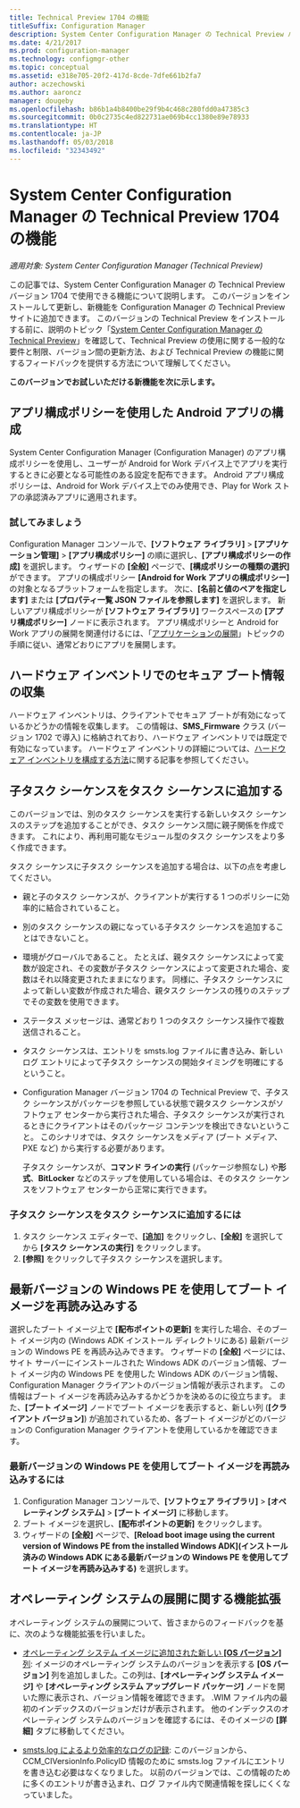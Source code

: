 ```yaml
---
title: Technical Preview 1704 の機能
titleSuffix: Configuration Manager
description: System Center Configuration Manager の Technical Preview バージョン 1704 で使用できる機能について説明します。
ms.date: 4/21/2017
ms.prod: configuration-manager
ms.technology: configmgr-other
ms.topic: conceptual
ms.assetid: e318e705-20f2-417d-8cde-7dfe661b2fa7
author: aczechowski
ms.author: aaroncz
manager: dougeby
ms.openlocfilehash: b86b1a4b8400be29f9b4c468c280fdd0a47385c3
ms.sourcegitcommit: 0b0c2735c4ed822731ae069b4cc1380e89e78933
ms.translationtype: HT
ms.contentlocale: ja-JP
ms.lasthandoff: 05/03/2018
ms.locfileid: "32343492"
---
```

# <a name="capabilities-in-technical-preview-1704-for-system-center-configuration-manager"></a>System Center Configuration Manager の Technical Preview 1704 の機能

*適用対象: System Center Configuration Manager (Technical Preview)*

この記事では、System Center Configuration Manager の Technical Preview バージョン 1704 で使用できる機能について説明します。 このバージョンをインストールして更新し、新機能を Configuration Manager の Technical Preview サイトに追加できます。 このバージョンの Technical Preview をインストールする前に、説明のトピック「[System Center Configuration Manager の Technical Preview](../../core/get-started/technical-preview.md)」を確認して、Technical Preview の使用に関する一般的な要件と制限、バージョン間の更新方法、および Technical Preview の機能に関するフィードバックを提供する方法について理解してください。    


**このバージョンでお試しいただける新機能を次に示します。**  

## <a name="configure-android-apps-with-app-configuration-policies"></a>アプリ構成ポリシーを使用した Android アプリの構成
System Center Configuration Manager (Configuration Manager) のアプリ構成ポリシーを使用し、ユーザーが Android for Work デバイス上でアプリを実行するときに必要となる可能性のある設定を配布できます。 Android アプリ構成ポリシーは、Android for Work デバイス上でのみ使用でき、Play for Work ストアの承認済みアプリに適用されます。

### <a name="try-it-out"></a>試してみましょう                 

Configuration Manager コンソールで、**[ソフトウェア ライブラリ]** > **[アプリケーション管理]** > **[アプリ構成ポリシー]** の順に選択し、**[アプリ構成ポリシーの作成]** を選択します。 ウィザードの **[全般]** ページで、**[構成ポリシーの種類の選択]** ができます。 アプリの構成ポリシー **[Android for Work アプリの構成ポリシー]** の対象となるプラットフォームを指定します。 次に、**[名前と値のペアを指定します]** または **[プロパティ一覧 JSON ファイルを参照します]** を選択します。 新しいアプリ構成ポリシーが **[ソフトウェア ライブラリ]** ワークスペースの **[アプリ構成ポリシー]** ノードに表示されます。 アプリ構成ポリシーと Android for Work アプリの展開を関連付けるには、「[アプリケーションの展開](/sccm/apps/deploy-use/deploy-applications)」トピックの手順に従い、通常どおりにアプリを展開します。

## <a name="hardware-inventory-collects-secure-boot-information"></a>ハードウェア インベントリでのセキュア ブート情報の収集
ハードウェア インベントリは、クライアントでセキュア ブートが有効になっているかどうかの情報を収集します。 この情報は、**SMS_Firmware** クラス (バージョン 1702 で導入) に格納されており、ハードウェア インベントリでは既定で有効になっています。 ハードウェア インベントリの詳細については、[ハードウェア インベントリを構成する方法](/sccm/core/clients/manage/inventory/configure-hardware-inventory)に関する記事を参照してください。

## <a name="add-child-task-sequences-to-a-task-sequence"></a>子タスク シーケンスをタスク シーケンスに追加する
このバージョンでは、別のタスク シーケンスを実行する新しいタスク シーケンスのステップを追加することができ、タスク シーケンス間に親子関係を作成できます。 これにより、再利用可能なモジュール型のタスク シーケンスをより多く作成できます。  

タスク シーケンスに子タスク シーケンスを追加する場合は、以下の点を考慮してください。

- 親と子のタスク シーケンスが、クライアントが実行する 1 つのポリシーに効率的に結合されていること。
- 別のタスク シーケンスの親になっている子タスク シーケンスを追加することはできないこと。
- 環境がグローバルであること。 たとえば、親タスク シーケンスによって変数が設定され、その変数が子タスク シーケンスによって変更された場合、変数はそれ以降変更されたままになります。 同様に、子タスク シーケンスによって新しい変数が作成された場合、親タスク シーケンスの残りのステップでその変数を使用できます。
- ステータス メッセージは、通常どおり 1 つのタスク シーケンス操作で複数送信されること。
- タスク シーケンスは、エントリを smsts.log ファイルに書き込み、新しいログ エントリによって子タスク シーケンスの開始タイミングを明確にするということ。
- Configuration Manager バージョン 1704 の Technical Preview で、子タスク シーケンスがパッケージを参照している状態で親タスク シーケンスがソフトウェア センターから実行された場合、子タスク シーケンスが実行されるときにクライアントはそのパッケージ コンテンツを検出できないということ。 このシナリオでは、タスク シーケンスをメディア (ブート メディア、PXE など) から実行する必要があります。  

    子タスク シーケンスが、**コマンド ラインの実行** (パッケージ参照なし) や**形式**、**BitLocker** などのステップを使用している場合は、そのタスク シーケンスをソフトウェア センターから正常に実行できます。

### <a name="to-add-a-child-task-sequence-to-a-task-sequence"></a>子タスク シーケンスをタスク シーケンスに追加するには
1. タスク シーケンス エディターで、**[追加]** をクリックし、**[全般]** を選択してから **[タスク シーケンスの実行]** をクリックします。
2. **[参照]** をクリックして子タスク シーケンスを選択します。  

## <a name="reload-boot-images-with-current-windows-pe-version"></a>最新バージョンの Windows PE を使用してブート イメージを再読み込みする
選択したブート イメージ上で **[配布ポイントの更新]** を実行した場合、そのブート イメージ内の (Windows ADK インストール ディレクトリにある) 最新バージョンの Windows PE を再読み込みできます。 ウィザードの **[全般]** ページには、サイト サーバーにインストールされた Windows ADK のバージョン情報、ブート イメージ内の Windows PE を使用した Windows ADK のバージョン情報、Configuration Manager クライアントのバージョン情報が表示されます。 この情報はブート イメージを再読み込みするかどうかを決めるのに役立ちます。 また、**[ブート イメージ]** ノードでブート イメージを表示すると、新しい列 (**[クライアント バージョン]**) が追加されているため、各ブート イメージがどのバージョンの Configuration Manager クライアントを使用しているかを確認できます。

### <a name="to-reload-a-boot-image-with-the-current-windows-pe-version"></a>最新バージョンの Windows PE を使用してブート イメージを再読み込みするには

1. Configuration Manager コンソールで、**[ソフトウェア ライブラリ]** > **[オペレーティング システム]** > **[ブート イメージ]** に移動します。
2. ブート イメージを選択し、**[配布ポイントの更新]** をクリックします。
3. ウィザードの **[全般]** ページで、**[Reload boot image using the current version of Windows PE from the installed Windows ADK]\(インストール済みの Windows ADK にある最新バージョンの Windows PE を使用してブート イメージを再読み込みする)** を選択します。

## <a name="improvements-to-operating-system-deployment"></a>オペレーティング システムの展開に関する機能拡張
オペレーティング システムの展開について、皆さまからのフィードバックを基に、次のような機能拡張を行いました。

- [オペレーティング システム イメージに追加された新しい **[OS バージョン]** 列](https://configurationmanager.uservoice.com/forums/300492-ideas/suggestions/17558407-add-a-column-to-the-operating-system-images-node-f): イメージのオペレーティング システムのバージョンを表示する **[OS バージョン]** 列を追加しました。この列は、**[オペレーティング システム イメージ]** や **[オペレーティング システム アップグレード パッケージ]** ノードを開いた際に表示され、バージョン情報を確認できます。 .WIM ファイル内の最初のインデックスのバージョンだけが表示されます。 他のインデックスのオペレーティング システムのバージョンを確認するには、そのイメージの **[詳細]** タブに移動してください。

- [smsts.log によるより効率的なログの記録](https://configurationmanager.uservoice.com/forums/300492-ideas/suggestions/16791919-stop-filling-smsts-log-with-useless): このバージョンから、CCM_CIVersionInfo.PolicyID 情報のために smsts.log ファイルにエントリを書き込む必要はなくなりました。 以前のバージョンでは、この情報のために多くのエントリが書き込まれ、ログ ファイル内で関連情報を探しにくくなっていました。
